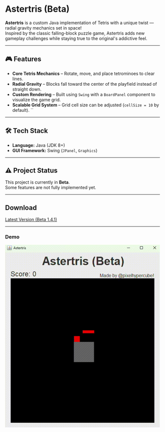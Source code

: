 # Astertris (Beta)

**Astertris** is a custom Java implementation of Tetris with a unique twist — radial gravity mechanics set in space!  
Inspired by the classic falling-block puzzle game, Astertris adds new gameplay challenges while staying true to the original's addictive feel.

---

## 🎮 Features
- **Core Tetris Mechanics** – Rotate, move, and place tetrominoes to clear lines.  
- **Radial Gravity** – Blocks fall toward the center of the playfield instead of straight down.  
- **Custom Rendering** – Built using `Swing` with a `BoardPanel` component to visualize the game grid.  
- **Scalable Grid System** – Grid cell size can be adjusted (`cellSize = 10` by default).  ``

---

## 🛠️ Tech Stack
- **Language:** Java (JDK 8+)  
- **GUI Framework:** Swing (`JPanel`, `Graphics`)  

---

## ⚠️ Project Status
This project is currently in **Beta**.  
Some features are not fully implemented yet.

---

## Download
[Latest Version (Beta 1.4.1)](https://github.com/pixelhypercube/Astertris/releases/tag/beta-1.4.1)

---

### Demo
![Astertris Gameplay](demo.gif)
